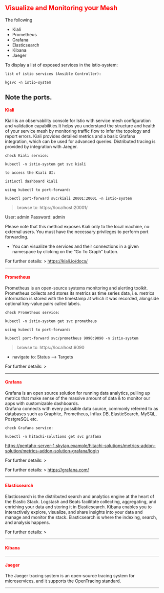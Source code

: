 ## <font color='red'>Visualize and Monitoring your Mesh</font>
The following 
* Kiali
* Prometheus
* Grafana
* Elasticsearch
* Kibana
* Jaeger

To display a list of exposed services in the istio-system:

``list of istio services (Ansible Controller):``
```
kgsvc -n istio-system
```
Note the ports.
---

#### <font color='red'>Kiali</font>
Kiali is an observability console for Istio with service mesh configuration and validation capabilities.It helps you understand the structure and health of your service mesh by monitoring traffic flow to infer the topology and report errors. Kiali provides detailed metrics and a basic Grafana integration, which can be used for advanced queries. Distributed tracing is provided by integration with Jaeger.

``check Kiali service:``
```
kubectl -n istio-system get svc kiali
```
``to access the Kiali UI:``
```
istioctl dashboard kiali
```
``using kubectl to port-forward:``
```
kubectl port-forward svc/kiali 20001:20001 -n istio-system
```
> browse to: https://localhost:20001/ 

User: admin
Password: admin

Please note that this method exposes Kiali only to the local machine, no external users. You must have the necessary privileges to perform port forwarding.

* You can visualize the services and their connections in a given namespace by clicking on the “Go To Graph” button.

For further details: > https://kiali.io/docs/

---

#### <font color='red'>Prometheus</font>
Prometheus is an open-source systems monitoring and alerting toolkit. Prometheus collects and stores its metrics as time series data, i.e. metrics information is stored with the timestamp at which it was recorded, alongside optional key-value pairs called labels.

``check Prometheus service:``
````
kubectl -n istio-system get svc prometheus
````
``using kubectl to port-forward:``
```
kubectl port-forward svc/prometheus 9090:9090 -n istio-system
```
> browse to: https://localhost:9090

* navigate to: Status --> Targets

For further details: > 

---

#### <font color='red'>Grafana</font>
Grafana is an open source solution for running data analytics, pulling up metrics that make sense of the massive amount of data & to monitor our apps with customizable dashboards.  
Grafana connects with every possible data source, commonly referred to as databases such as Graphite, Prometheus, Influx DB, ElasticSearch, MySQL, PostgreSQL etc.

``check Grafana service:``
````
kubectl -n hitachi-solutions get svc grafana
````

https://pentaho-server-1.skytap.example/hitachi-solutions/metrics-addon-solution/metrics-addon-solution-grafana/login



For further details: >

For further details: > https://grafana.com/

---

#### <font color='red'>Elasticsearch</font>  
Elasticsearch is the distributed search and analytics engine at the heart of the Elastic Stack. Logstash and Beats facilitate collecting, aggregating, and enriching your data and storing it in Elasticsearch. Kibana enables you to interactively explore, visualize, and share insights into your data and manage and monitor the stack. Elasticsearch is where the indexing, search, and analysis happens.





For further details: >

---

#### <font color='red'>Kibana</font>




---

#### <font color='red'>Jaeger</font>
The Jaeger tracing system is an open-source tracing system for microservices, and it supports the OpenTracing standard.




---